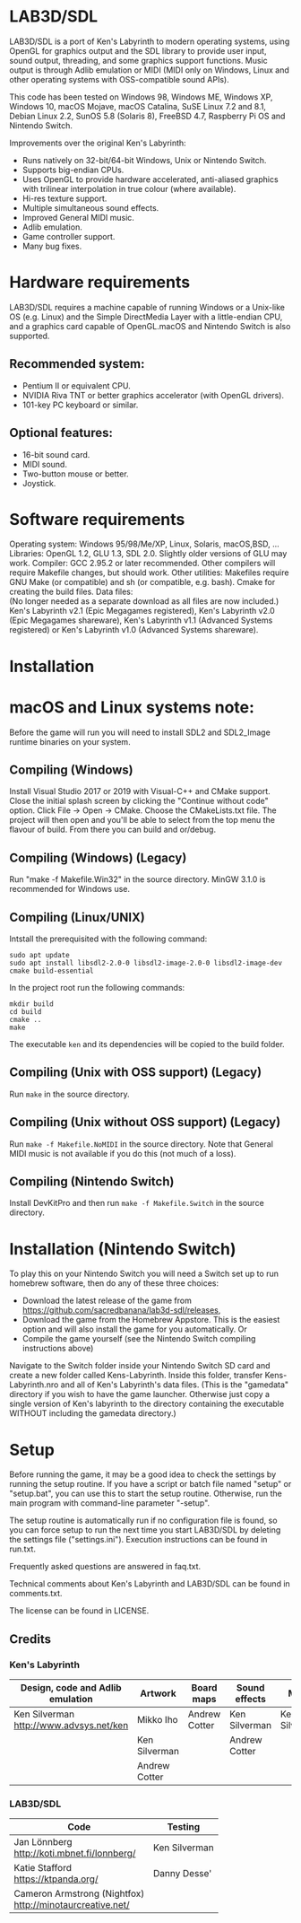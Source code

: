 # LAB3D/SDL

LAB3D/SDL is a port of Ken's Labyrinth to modern operating systems, using
OpenGL for graphics output and the SDL library to provide user input, sound
output, threading, and some graphics support functions. Music output is
through Adlib emulation or MIDI (MIDI only on Windows, Linux and other
operating systems with OSS-compatible sound APIs).

This code has been tested on Windows 98, Windows ME, Windows XP,
Windows 10, macOS Mojave, macOS Catalina, SuSE Linux 7.2 and 8.1, Debian Linux 2.2, SunOS 5.8 (Solaris 8),
FreeBSD 4.7, Raspberry Pi OS and Nintendo Switch.

Improvements over the original Ken's Labyrinth:

- Runs natively on 32-bit/64-bit Windows, Unix or Nintendo Switch.
- Supports big-endian CPUs.
- Uses OpenGL to provide hardware accelerated, anti-aliased graphics with
  trilinear interpolation in true colour (where available).
- Hi-res texture support.
- Multiple simultaneous sound effects.
- Improved General MIDI music.
- Adlib emulation.
- Game controller support.
- Many bug fixes.

# Hardware requirements

LAB3D/SDL requires a machine capable of running Windows or a Unix-like OS
(e.g. Linux) and the Simple DirectMedia Layer with a little-endian CPU, and a
graphics card capable of OpenGL.macOS and Nintendo Switch is also supported.

## Recommended system:

- Pentium II or equivalent CPU.
- NVIDIA Riva TNT or better graphics accelerator (with OpenGL drivers).
- 101-key PC keyboard or similar.

## Optional features:

- 16-bit sound card.
- MIDI sound.
- Two-button mouse or better.
- Joystick.

# Software requirements

Operating system:	Windows 95/98/Me/XP, Linux, Solaris, macOS,BSD, ...
Libraries:		OpenGL 1.2, GLU 1.3, SDL 2.0. Slightly older versions
			of GLU may work.
Compiler:		GCC 2.95.2 or later recommended. Other compilers will
			require Makefile changes, but should work.
Other utilities:	Makefiles require GNU Make (or compatible) and sh
			(or compatible, e.g. bash). Cmake for creating the build files.
Data files:		
			(No longer needed as a separate download as all files are now included.)
			Ken's Labyrinth v2.1 (Epic Megagames registered),
			Ken's Labyrinth v2.0 (Epic Megagames shareware),
			Ken's Labyrinth v1.1 (Advanced Systems registered) or
			Ken's Labyrinth v1.0 (Advanced Systems shareware).

# Installation

<h1>macOS and Linux systems note:</h1>
Before the game will run you will need to install SDL2 and SDL2_Image runtime binaries on your system.


## Compiling (Windows)

Install Visual Studio 2017 or 2019 with Visual-C++ and CMake support.
Close the initial splash screen by clicking the "Continue without code" option.
Click File -> Open -> CMake. Choose the CMakeLists.txt file. The project will then
open and you'll be able to select from the top menu the flavour of build. From there
you can build and or/debug.

## Compiling (Windows) (Legacy)

Run "make -f Makefile.Win32" in the source directory. MinGW 3.1.0 is
recommended for Windows use.

## Compiling (Linux/UNIX)
Intstall the prerequisited with the following command:
```
sudo apt update
sudo apt install libsdl2-2.0-0 libsdl2-image-2.0-0 libsdl2-image-dev cmake build-essential

```
In the project root run the following commands:
```
mkdir build
cd build
cmake ..
make
```
The executable `ken` and its dependencies will be copied to the build folder.

## Compiling (Unix with OSS support) (Legacy)
Run `make` in the source directory.

## Compiling (Unix without OSS support) (Legacy)

Run `make -f Makefile.NoMIDI` in the source directory. Note that General MIDI
music is not available if you do this (not much of a loss).

## Compiling (Nintendo Switch)
Install DevKitPro and then run `make -f Makefile.Switch` in the source directory.

# Installation (Nintendo Switch)

To play this on your Nintendo Switch you will need a Switch set up to run homebrew software, then do any
of these three choices:
- Download the latest release of the game from https://github.com/sacredbanana/lab3d-sdl/releases,
- Download the game from the Homebrew Appstore. This is the easiest option and will also install the game for you automatically.
Or
- Compile the game yourself (see the Nintendo Switch compiling instructions above)

Navigate to the Switch folder inside your Nintendo Switch SD card and create a new folder
called Kens-Labyrinth. Inside this folder, transfer Kens-Labyrinth.nro and all of Ken's Labyrinth's data files. (This is the "gamedata" directory
if you wish to have the game launcher. Otherwise just copy a single version of Ken's labyrinth to the directory containing the executable
WITHOUT including the gamedata directory.)

# Setup

Before running the game, it may be a good idea to check the settings by
running the setup routine. If you have a script or batch file named "setup" or
"setup.bat", you can use this to start the setup routine. Otherwise, run the
main program with command-line parameter "-setup".

The setup routine is automatically run if no configuration file is found, so
you can force setup to run the next time you start LAB3D/SDL by deleting
the settings file ("settings.ini").
Execution instructions can be found in run.txt.

Frequently asked questions are answered in faq.txt.

Technical comments about Ken's Labyrinth and LAB3D/SDL can be found in
comments.txt.

The license can be found in LICENSE.

<h2>Credits</h2>

<h3>Ken's Labyrinth</h3>

Design, code and Adlib emulation            | Artwork       | Board maps    | Sound effects | Music
------------------------------------------- | ------------- | ------------- | ------------- | -------------
|Ken Silverman<br>http://www.advsys.net/ken | Mikko Iho     | Andrew Cotter | Ken Silverman | Ken Silverman
|                                           | Ken Silverman |               | Andrew Cotter |
|                                           | Andrew Cotter |               |               |

<h3>LAB3D/SDL</h3>

Code                                                           | Testing
-------------------------------------------------------------- | -----------------
Jan Lönnberg<br>http://koti.mbnet.fi/lonnberg/                 | Ken Silverman
Katie Stafford<br>https://ktpanda.org/                       | Danny Desse'
Cameron Armstrong (Nightfox)<br>http://minotaurcreative.net/   |

